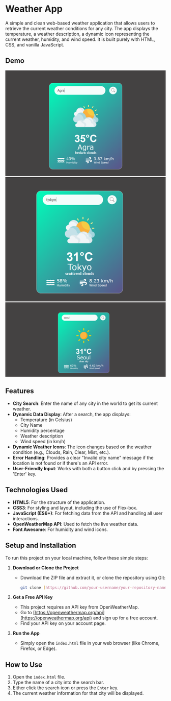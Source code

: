 # Weather App

A simple and clean web-based weather application that allows users to retrieve the current weather conditions for any city. The app displays the temperature, a weather description, a dynamic icon representing the current weather, humidity, and wind speed. It is built purely with HTML, CSS, and vanilla JavaScript.

## Demo

![City Agra](./images/ss1.png)
![City Tokyo](./images/ss2.png)
![City Seoul](./images/ss3.png)

## Features

- **City Search**: Enter the name of any city in the world to get its current weather.
- **Dynamic Data Display**: After a search, the app displays:
  - Temperature (in Celsius)
  - City Name
  - Humidity percentage
  - Weather description
  - Wind speed (in km/h)
- **Dynamic Weather Icons**: The icon changes based on the weather condition (e.g., Clouds, Rain, Clear, Mist, etc.).
- **Error Handling**: Provides a clear "Invalid city name" message if the location is not found or if there's an API error.
- **User-Friendly Input**: Works with both a button click and by pressing the 'Enter' key.

## Technologies Used

- **HTML5**: For the structure of the application.
- **CSS3**: For styling and layout, including the use of Flex-box.
- **JavaScript (ES6+)**: For fetching data from the API and handling all user interactions.
- **OpenWeatherMap API**: Used to fetch the live weather data.
- **Font Awesome**: For humidity and wind icons.

## Setup and Installation

To run this project on your local machine, follow these simple steps:

1.  **Download or Clone the Project**

    - Download the ZIP file and extract it, or clone the repository using Git:
      ```bash
      git clone [https://github.com/your-username/your-repository-name.git](https://github.com/your-username/your-repository-name.git)
      ```

2.  **Get a Free API Key**

    - This project requires an API key from OpenWeatherMap.
    - Go to [https://openweathermap.org/api](https://openweathermap.org/api) and sign up for a free account.
    - Find your API key on your account page.

3.  **Run the App**
    - Simply open the `index.html` file in your web browser (like Chrome, Firefox, or Edge).

## How to Use

1.  Open the `index.html` file.
2.  Type the name of a city into the search bar.
3.  Either click the search icon or press the `Enter` key.
4.  The current weather information for that city will be displayed.
